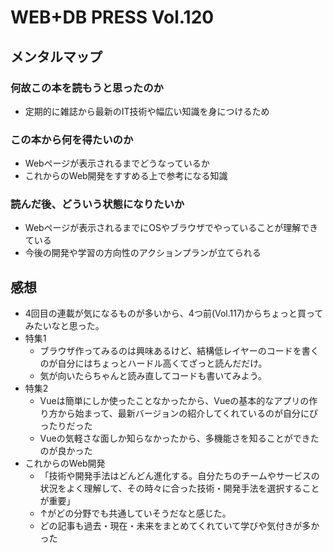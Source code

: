 # WEB+DB PRESS Vol.120

## メンタルマップ

### 何故この本を読もうと思ったのか

- 定期的に雑誌から最新のIT技術や幅広い知識を身につけるため

### この本から何を得たいのか

- Webページが表示されるまでどうなっているか
- これからのWeb開発をすすめる上で参考になる知識

### 読んだ後、どういう状態になりたいか

- Webページが表示されるまでにOSやブラウザでやっていることが理解できている
- 今後の開発や学習の方向性のアクションプランが立てられる

## 感想

- 4回目の連載が気になるものが多いから、4つ前(Vol.117)からちょっと買ってみたいなと思った。
- 特集1
  - ブラウザ作ってみるのは興味あるけど、結構低レイヤーのコードを書くのが自分にはちょっとハードル高くてざっと読んだだけ。
  - 気が向いたらちゃんと読み直してコードも書いてみよう。
- 特集2
  - Vueは簡単にしか使ったことなかったから、Vueの基本的なアプリの作り方から始まって、最新バージョンの紹介してくれているのが自分にぴったりだった
  - Vueの気軽さな面しか知らなかったから、多機能さを知ることができたのが良かった
- これからのWeb開発
  - 「技術や開発手法はどんどん進化する。自分たちのチームやサービスの状況をよく理解して、その時々に合った技術・開発手法を選択することが重要」
  - ↑がどの分野でも共通していそうだなと感じた。
  - どの記事も過去・現在・未来をまとめてくれていて学びや気付きが多かった
